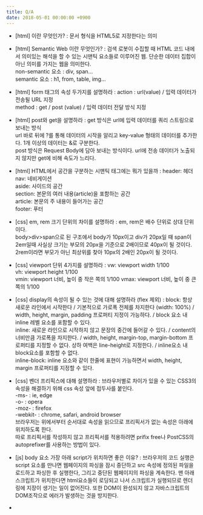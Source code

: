 ```yaml
---
title: Q/A
date: 2018-05-01 00:00:00 +0900
---
```


- [html] <!doctype html> 이란 무엇인가?
: 문서 형식을 HTML5로 지정한다는 의미  

- [html] Semantic Web 이란 무엇인가?
: 검색 로봇이 수집할 때 HTML 코드 내에서 의미있는 해석을 할 수 있는 시맨틱 요소들로 이루어진 웹. 단순한 데이터 집합이 아닌 의미를 가지는 웹을 의미한다.  
non-semantic 요소 : div, span...  
semantic 요소 : h1, from, table, img...

- [html] form 태그의 속성 두가지를 설명하라
: action : url(value) / 입력 데이터가 전송될 URL 지정  
method : get / post (value) / 입력 데이터 전달 방식 지정

- [html] post와 get을 설명하라
: get 방식은 url에 입력 데이터를 쿼리 스트링으로 보내는 방식  
url 바로 뒤에 ?를 통해 데이터의 시작을 알리고 key-value 형태의 데이터를 추가한다. 1개 이상의 데이터는 &로 구분한다.  
post 방식은 Request Body에 담아 보내는 방식이다. url에 전송 데이터가 노출되지 않지만 get에 비해 속도가 느리다.

- [html] HTML에서 공간을 구분하는 시맨틱 태그에는 뭐가 있을까
: header: 헤더  
nav: 네비게이션  
aside: 사이드의 공간  
section: 본문의 여러 내용(article)을 포함하는 공간  
article: 본문의 주 내용이 들어가는 공간  
footer: 푸터

- [css] em, rem 크기 단위의 차이를 설명하라
: em, rem은 배수 단위로 상대 단위이다.  
body>div>span으로 된 구조에서 body가 10px이고 div가 20px일 때
span이 2em일때 사실상 크기는 부모의 20px을 기준으로 2배이므로 40px이 될 것이다. 2rem이라면 부모가 아닌 최상위를 찾아 10px의 2배인 20px이 될 것이다.

- [css] viewport 단위 4가지를 설명하라
: vw: viewport width 1/100  
vh: viewport height 1/100  
vmin: viewport 너비, 높이 중 작은 쪽의 1/100
vmax: viewport 너비, 높이 중 큰 쪽의 1/100

- [css] display의 속성이 될 수 있는 것에 대해 설명하라 (flex 제외)
: block: 항상 새로운 라인에서 시작한다 / 기본적으로 가로폭 전체를 차지한다 (width: 100%) / width, height, margin, padding 프로퍼티 지정이 가능하다. / block 요소 내 inline 레벨 요소를 포함할 수 있다.  
inline: 새로운 라인으로 시작하지 않고 문장의 중간에 들어갈 수 있다. / content의 너비만큼 가로폭을 차지한다. / width, height, margin-top, margin-bottom 프로퍼티를 지정할 수 없다. 상하 여백은 line-height로 지정한다. / inline요소 내 block요소를 포함할 수 없다.  
inline-block: inline 요소와 같이 한줄에 표현이 가능하면서 width, height, margin 프로퍼티를 지정할 수 있다. 

- [css] 벤더 프리픽스에 대해 설명하라
: 브라우저별로 차이가 있을 수 있는 CSS3의 속성을 해결하기 위해 css 속성 앞에 접두사를 붙인다.  
-ms- : ie, edge  
-o- : opera  
-moz- : firefox  
-webkit- : chrome, safari, android browser  
브라우저는 위에서부터 순서대로 속성을 읽으므로 프리픽서가 없는 속성은 아래에 위치하도록 한다.  
따로 프리픽서를 작성하지 않고 프리픽서를 적용하려면 prifix free나 PostCSS의 autoprefixer를 사용하는 방법이 있다.

- [js] body 요소 가장 아래 script가 위치하면 좋은 이유?
: 브라우저의 코드 실행은 script 요소를 만나면 웹페이지의 파싱을 잠시 중단하고 src 속성에 정의된 파일을 로드하고 파싱한 후 실행한다, 그리고 중단된 웹페이지의 파싱을 계속한다. 맨 아래 스크립트가 위치한다면 html요소들이 로딩되고 나서 스크립트가 실행되므로 렌더링에 지장이 생기는 일이 없어진다. 또한 DOM이 완성되지 않고 자바스크립트의 DOM조작으로 에러가 발생하는 것을 방지한다.

- 
